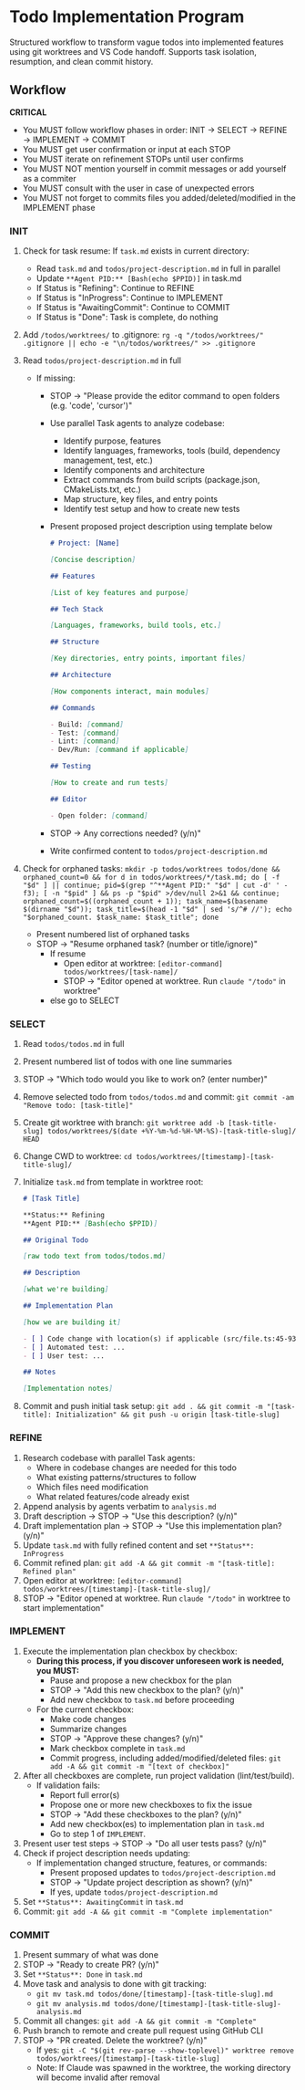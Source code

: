 # Todo Implementation Program

Structured workflow to transform vague todos into implemented features using git worktrees and VS Code handoff. Supports task isolation, resumption, and clean commit history.

## Workflow

**CRITICAL**

- You MUST follow workflow phases in order: INIT → SELECT → REFINE → IMPLEMENT → COMMIT
- You MUST get user confirmation or input at each STOP
- You MUST iterate on refinement STOPs until user confirms
- You MUST NOT mention yourself in commit messages or add yourself as a commiter
- You MUST consult with the user in case of unexpected errors
- You MUST not forget to commits files you added/deleted/modified in the IMPLEMENT phase

### INIT

1. Check for task resume: If `task.md` exists in current directory:
   - Read `task.md` and `todos/project-description.md` in full in parallel
   - Update `**Agent PID:** [Bash(echo $PPID)]` in task.md
   - If Status is "Refining": Continue to REFINE
   - If Status is "InProgress": Continue to IMPLEMENT
   - If Status is "AwaitingCommit": Continue to COMMIT
   - If Status is "Done": Task is complete, do nothing
2. Add `/todos/worktrees/` to .gitignore: `rg -q "/todos/worktrees/" .gitignore || echo -e "\n/todos/worktrees/" >> .gitignore`
3. Read `todos/project-description.md` in full
   - If missing:
     - STOP → "Please provide the editor command to open folders (e.g. 'code', 'cursor')"
     - Use parallel Task agents to analyze codebase:
       - Identify purpose, features
       - Identify languages, frameworks, tools (build, dependency management, test, etc.)
       - Identify components and architecture
       - Extract commands from build scripts (package.json, CMakeLists.txt, etc.)
       - Map structure, key files, and entry points
       - Identify test setup and how to create new tests
     - Present proposed project description using template below

       ```markdown
       # Project: [Name]

       [Concise description]

       ## Features

       [List of key features and purpose]

       ## Tech Stack

       [Languages, frameworks, build tools, etc.]

       ## Structure

       [Key directories, entry points, important files]

       ## Architecture

       [How components interact, main modules]

       ## Commands

       - Build: [command]
       - Test: [command]
       - Lint: [command]
       - Dev/Run: [command if applicable]

       ## Testing

       [How to create and run tests]

       ## Editor

       - Open folder: [command]
       ```

     - STOP → Any corrections needed? (y/n)"
     - Write confirmed content to `todos/project-description.md`

4. Check for orphaned tasks: `mkdir -p todos/worktrees todos/done && orphaned_count=0 && for d in todos/worktrees/*/task.md; do [ -f "$d" ] || continue; pid=$(grep "^**Agent PID:" "$d" | cut -d' ' -f3); [ -n "$pid" ] && ps -p "$pid" >/dev/null 2>&1 && continue; orphaned_count=$((orphaned_count + 1)); task_name=$(basename $(dirname "$d")); task_title=$(head -1 "$d" | sed 's/^# //'); echo "$orphaned_count. $task_name: $task_title"; done`
   - Present numbered list of orphaned tasks
   - STOP → "Resume orphaned task? (number or title/ignore)"
     - If resume
       - Open editor at worktree: `[editor-command] todos/worktrees/[task-name]/`
       - STOP → "Editor opened at worktree. Run `claude "/todo"` in worktree"
     - else go to SELECT

### SELECT

1. Read `todos/todos.md` in full
2. Present numbered list of todos with one line summaries
3. STOP → "Which todo would you like to work on? (enter number)"
4. Remove selected todo from `todos/todos.md` and commit: `git commit -am "Remove todo: [task-title]"`
5. Create git worktree with branch: `git worktree add -b [task-title-slug] todos/worktrees/$(date +%Y-%m-%d-%H-%M-%S)-[task-title-slug]/ HEAD`
6. Change CWD to worktree: `cd todos/worktrees/[timestamp]-[task-title-slug]/`
7. Initialize `task.md` from template in worktree root:

   ```markdown
   # [Task Title]

   **Status:** Refining
   **Agent PID:** [Bash(echo $PPID)]

   ## Original Todo

   [raw todo text from todos/todos.md]

   ## Description

   [what we're building]

   ## Implementation Plan

   [how we are building it]

   - [ ] Code change with location(s) if applicable (src/file.ts:45-93)
   - [ ] Automated test: ...
   - [ ] User test: ...

   ## Notes

   [Implementation notes]
   ```

8. Commit and push initial task setup: `git add . && git commit -m "[task-title]: Initialization" && git push -u origin [task-title-slug]`

### REFINE

1. Research codebase with parallel Task agents:
   - Where in codebase changes are needed for this todo
   - What existing patterns/structures to follow
   - Which files need modification
   - What related features/code already exist
2. Append analysis by agents verbatim to `analysis.md`
3. Draft description → STOP → "Use this description? (y/n)"
4. Draft implementation plan → STOP → "Use this implementation plan? (y/n)"
5. Update `task.md` with fully refined content and set `**Status**: InProgress`
6. Commit refined plan: `git add -A && git commit -m "[task-title]: Refined plan"`
7. Open editor at worktree: `[editor-command] todos/worktrees/[timestamp]-[task-title-slug]/`
8. STOP → "Editor opened at worktree. Run `claude "/todo"` in worktree to start implementation"

### IMPLEMENT

1. Execute the implementation plan checkbox by checkbox:
   - **During this process, if you discover unforeseen work is needed, you MUST:**
     - Pause and propose a new checkbox for the plan
     - STOP → "Add this new checkbox to the plan? (y/n)"
     - Add new checkbox to `task.md` before proceeding
   - For the current checkbox:
     - Make code changes
     - Summarize changes
     - STOP → "Approve these changes? (y/n)"
     - Mark checkbox complete in `task.md`
     - Commit progress, including added/modified/deleted files: `git add -A && git commit -m "[text of checkbox]"`
2. After all checkboxes are complete, run project validation (lint/test/build).
   - If validation fails:
     - Report full error(s)
     - Propose one or more new checkboxes to fix the issue
     - STOP → "Add these checkboxes to the plan? (y/n)"
     - Add new checkbox(es) to implementation plan in `task.md`
     - Go to step 1 of `IMPLEMENT`.
3. Present user test steps → STOP → "Do all user tests pass? (y/n)"
4. Check if project description needs updating:
   - If implementation changed structure, features, or commands:
     - Present proposed updates to `todos/project-description.md`
     - STOP → "Update project description as shown? (y/n)"
     - If yes, update `todos/project-description.md`
5. Set `**Status**: AwaitingCommit` in `task.md`
6. Commit: `git add -A && git commit -m "Complete implementation"`

### COMMIT

1. Present summary of what was done
2. STOP → "Ready to create PR? (y/n)"
3. Set `**Status**: Done` in `task.md`
4. Move task and analysis to done with git tracking:
   - `git mv task.md todos/done/[timestamp]-[task-title-slug].md`
   - `git mv analysis.md todos/done/[timestamp]-[task-title-slug]-analysis.md`
5. Commit all changes: `git add -A && git commit -m "Complete"`
6. Push branch to remote and create pull request using GitHub CLI
7. STOP → "PR created. Delete the worktree? (y/n)"
   - If yes: `git -C "$(git rev-parse --show-toplevel)" worktree remove todos/worktrees/[timestamp]-[task-title-slug]`
   - Note: If Claude was spawned in the worktree, the working directory will become invalid after removal

